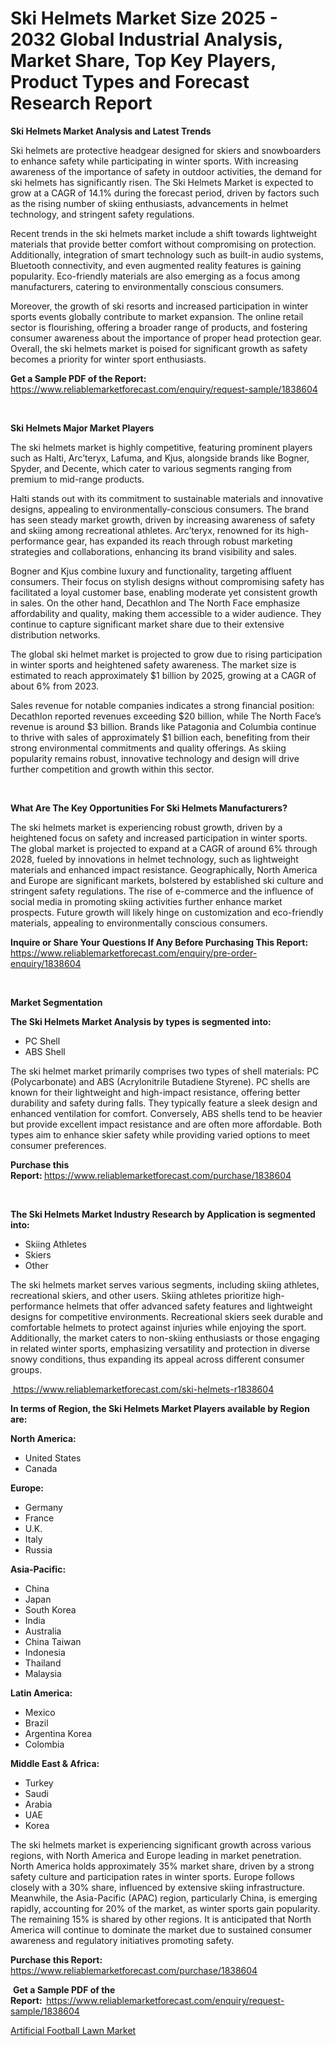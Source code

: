 <p><h1>Ski Helmets Market Size 2025 - 2032 Global Industrial Analysis, Market Share, Top Key Players, Product Types and Forecast Research Report</h1></p><p><strong>Ski Helmets Market Analysis and Latest Trends</strong></p>
<p><p>Ski helmets are protective headgear designed for skiers and snowboarders to enhance safety while participating in winter sports. With increasing awareness of the importance of safety in outdoor activities, the demand for ski helmets has significantly risen. The Ski Helmets Market is expected to grow at a CAGR of 14.1% during the forecast period, driven by factors such as the rising number of skiing enthusiasts, advancements in helmet technology, and stringent safety regulations.</p><p>Recent trends in the ski helmets market include a shift towards lightweight materials that provide better comfort without compromising on protection. Additionally, integration of smart technology such as built-in audio systems, Bluetooth connectivity, and even augmented reality features is gaining popularity. Eco-friendly materials are also emerging as a focus among manufacturers, catering to environmentally conscious consumers. </p><p>Moreover, the growth of ski resorts and increased participation in winter sports events globally contribute to market expansion. The online retail sector is flourishing, offering a broader range of products, and fostering consumer awareness about the importance of proper head protection gear. Overall, the ski helmets market is poised for significant growth as safety becomes a priority for winter sport enthusiasts.</p></p>
<p><strong>Get a Sample PDF of the Report:&nbsp;</strong> <a href="https://www.reliablemarketforecast.com/enquiry/request-sample/1838604?utm_campaign=1890&utm_medium=2&utm_source=Github&utm_content=ia&utm_term=09022025&utm_id=ski-helmets">https://www.reliablemarketforecast.com/enquiry/request-sample/1838604</a></p>
<p>&nbsp;</p>
<p><strong>Ski Helmets Major Market Players</strong></p>
<p><p>The ski helmets market is highly competitive, featuring prominent players such as Halti, Arc’teryx, Lafuma, and Kjus, alongside brands like Bogner, Spyder, and Decente, which cater to various segments ranging from premium to mid-range products. </p><p>Halti stands out with its commitment to sustainable materials and innovative designs, appealing to environmentally-conscious consumers. The brand has seen steady market growth, driven by increasing awareness of safety and skiing among recreational athletes. Arc’teryx, renowned for its high-performance gear, has expanded its reach through robust marketing strategies and collaborations, enhancing its brand visibility and sales.</p><p>Bogner and Kjus combine luxury and functionality, targeting affluent consumers. Their focus on stylish designs without compromising safety has facilitated a loyal customer base, enabling moderate yet consistent growth in sales. On the other hand, Decathlon and The North Face emphasize affordability and quality, making them accessible to a wider audience. They continue to capture significant market share due to their extensive distribution networks.</p><p>The global ski helmet market is projected to grow due to rising participation in winter sports and heightened safety awareness. The market size is estimated to reach approximately $1 billion by 2025, growing at a CAGR of about 6% from 2023. </p><p>Sales revenue for notable companies indicates a strong financial position: Decathlon reported revenues exceeding $20 billion, while The North Face’s revenue is around $3 billion. Brands like Patagonia and Columbia continue to thrive with sales of approximately $1 billion each, benefiting from their strong environmental commitments and quality offerings. As skiing popularity remains robust, innovative technology and design will drive further competition and growth within this sector.</p></p>
<p>&nbsp;</p>
<p><strong>What Are The Key Opportunities For Ski Helmets Manufacturers?</strong></p>
<p><p>The ski helmets market is experiencing robust growth, driven by a heightened focus on safety and increased participation in winter sports. The global market is projected to expand at a CAGR of around 6% through 2028, fueled by innovations in helmet technology, such as lightweight materials and enhanced impact resistance. Geographically, North America and Europe are significant markets, bolstered by established ski culture and stringent safety regulations. The rise of e-commerce and the influence of social media in promoting skiing activities further enhance market prospects. Future growth will likely hinge on customization and eco-friendly materials, appealing to environmentally conscious consumers.</p></p>
<p><strong>Inquire or Share Your Questions If Any Before Purchasing This Report:</strong> <a href="https://www.reliablemarketforecast.com/enquiry/pre-order-enquiry/1838604?utm_campaign=1890&utm_medium=2&utm_source=Github&utm_content=ia&utm_term=09022025&utm_id=ski-helmets">https://www.reliablemarketforecast.com/enquiry/pre-order-enquiry/1838604</a></p>
<p>&nbsp;</p>
<p><strong>Market Segmentation</strong></p>
<p><strong>The Ski Helmets Market Analysis by types is segmented into:</strong></p>
<p><ul><li>PC Shell</li><li>ABS Shell</li></ul></p>
<p><p>The ski helmet market primarily comprises two types of shell materials: PC (Polycarbonate) and ABS (Acrylonitrile Butadiene Styrene). PC shells are known for their lightweight and high-impact resistance, offering better durability and safety during falls. They typically feature a sleek design and enhanced ventilation for comfort. Conversely, ABS shells tend to be heavier but provide excellent impact resistance and are often more affordable. Both types aim to enhance skier safety while providing varied options to meet consumer preferences.</p></p>
<p><strong>Purchase this Report:&nbsp;</strong><a href="https://www.reliablemarketforecast.com/purchase/1838604?utm_campaign=1890&utm_medium=2&utm_source=Github&utm_content=ia&utm_term=09022025&utm_id=ski-helmets">https://www.reliablemarketforecast.com/purchase/1838604</a></p>
<p>&nbsp;</p>
<p><strong>The Ski Helmets Market Industry Research by Application is segmented into:</strong></p>
<p><ul><li>Skiing Athletes</li><li>Skiers</li><li>Other</li></ul></p>
<p><p>The ski helmets market serves various segments, including skiing athletes, recreational skiers, and other users. Skiing athletes prioritize high-performance helmets that offer advanced safety features and lightweight designs for competitive environments. Recreational skiers seek durable and comfortable helmets to protect against injuries while enjoying the sport. Additionally, the market caters to non-skiing enthusiasts or those engaging in related winter sports, emphasizing versatility and protection in diverse snowy conditions, thus expanding its appeal across different consumer groups.</p></p>
<p><a href="https://www.reliablemarketforecast.com/ski-helmets-r1838604?utm_campaign=1890&utm_medium=2&utm_source=Github&utm_content=ia&utm_term=09022025&utm_id=ski-helmets">&nbsp;https://www.reliablemarketforecast.com/ski-helmets-r1838604</a></p>
<p><strong>In terms of Region, the Ski Helmets Market Players available by Region are:</strong></p>
<p>
    <p> <strong> North America: </strong>
        <ul>
            <li>United States</li>
            <li>Canada</li>
        </ul>
        </p> 
    <p> <strong> Europe: </strong>
        <ul>
            <li>Germany</li>
            <li>France</li>
            <li>U.K.</li>
            <li>Italy</li>
            <li>Russia</li>
        </ul>
        </p> 
    <p> <strong> Asia-Pacific: </strong>
        <ul>
            <li>China</li>
            <li>Japan</li>
            <li>South Korea</li>
            <li>India</li>
            <li>Australia</li>
            <li>China Taiwan</li>
            <li>Indonesia</li>
            <li>Thailand</li>
            <li>Malaysia</li>
        </ul>
        </p> 
    <p> <strong> Latin America: </strong>
        <ul>
            <li>Mexico</li>
            <li>Brazil</li>
            <li>Argentina Korea</li>
            <li>Colombia</li>
        </ul>
        </p> 
    <p> <strong> Middle East & Africa: </strong>
        <ul>
            <li>Turkey</li>
            <li>Saudi</li>
            <li>Arabia</li>
            <li>UAE</li>
            <li>Korea</li>
        </ul>
    </p>
    </p>
<p><p>The ski helmets market is experiencing significant growth across various regions, with North America and Europe leading in market penetration. North America holds approximately 35% market share, driven by a strong safety culture and participation rates in winter sports. Europe follows closely with a 30% share, influenced by extensive skiing infrastructure. Meanwhile, the Asia-Pacific (APAC) region, particularly China, is emerging rapidly, accounting for 20% of the market, as winter sports gain popularity. The remaining 15% is shared by other regions. It is anticipated that North America will continue to dominate the market due to sustained consumer awareness and regulatory initiatives promoting safety.</p></p>
<p><strong>Purchase this Report: </strong><a href="https://www.reliablemarketforecast.com/purchase/1838604?utm_campaign=1890&utm_medium=2&utm_source=Github&utm_content=ia&utm_term=09022025&utm_id=ski-helmets">https://www.reliablemarketforecast.com/purchase/1838604</a></p>
<p>&nbsp;<strong>Get a Sample PDF of the Report:&nbsp;&nbsp;</strong><a href="https://www.reliablemarketforecast.com/enquiry/request-sample/1838604?utm_campaign=1890&utm_medium=2&utm_source=Github&utm_content=ia&utm_term=09022025&utm_id=ski-helmets">https://www.reliablemarketforecast.com/enquiry/request-sample/1838604</a></p>
<p><strong></strong></p>
<p><p><a href="https://github.com/lylyparadise/Market-Research-Report-List-6/blob/main/artificial-football-lawn-market.md?utm_campaign=1890&utm_medium=2&utm_source=Github&utm_content=ia&utm_term=09022025&utm_id=ski-helmets">Artificial Football Lawn Market</a></p></p>